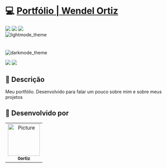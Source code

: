 
<h1>💻 <a href="https://0ortiz.vercel.app/"> Portfólio | Wendel Ortiz </a></h1>

<div style="display: inline_block">
  <img src="https://img.shields.io/badge/html5-%23E34F26.svg?style=for-the-badge&logo=html5&logoColor=white" />
  <img src="https://img.shields.io/badge/css3-%231572B6.svg?style=for-the-badge&logo=css3&logoColor=white" />
  <img src="https://img.shields.io/badge/javascript-%23323330.svg?style=for-the-badge&logo=javascript&logoColor=%23F7DF1E" />   
</div>


<div>
  <img src="https://github.com/0ortiz/portfolio/blob/main/assets/img/portfólio.png" alt="lightmode_theme">
</div>

#

<div>
  <img src="https://github.com/0ortiz/portfolio/blob/main/assets/img/portfólio_darkmode.png" alt="darkmode_theme">
</div> 


<div style="display: inline_block">


<a href="https://www.linkedin.com/in/wendel-ortiz-b25119217/" target="_blank"><img src="https://img.shields.io/badge/-LinkedIn-%230077B5?style=for-the-badge&logo=linkedin&logoColor=white" target="_blank"></a>
<a href="https://0ortiz.vercel.app" target="_blank"><img src="https://img.shields.io/badge/-Portf%C3%B3lio-brown?style=for-the-badge&logo=true" target="_blank"></a>
  
</div>

<h2>📝 Descrição</h2>
<p>Meu portfólio. Desenvolvido para falar um pouco sobre mim e sobre meus projetos</p>


<!-- Sessão de créditos. -->
<div>
  <h2>🚀 Desenvolvido por</h2>
  <table>
    <tr>
      <td align="center">
        <a href="https://github.com/Ort0x36">
          <img src="https://avatars.githubusercontent.com/u/98562355?v=4" width="100px;" alt="Picture"/><br>
          <sub>
            <b>0ortiz</b>
          </sub>
        </a>
      </td>
    </tr>
  </table>
</div>
<!-- Fim da Sessão de créditos. -->




